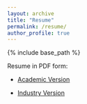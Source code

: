 ```yaml
---
layout: archive
title: "Resume"
permalink: /resume/
author_profile: true
---
```


{% include base_path %}
<!--
{% for post in site.education reversed %}
  {% include archive-single.html %}
{% endfor %} -->

Resume in PDF form:

- [Academic Version](http://RiasadMahbub.github.io/files/Resume_Riasad_BM_8_17_2025_DS_A.pdf)

- [Industry Version](http://RiasadMahbub.github.io/files/Resume_Riasad_BM_8_17_2025_DS_I.pdf)
